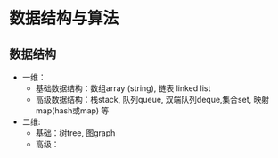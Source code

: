 # 数据结构与算法

## 数据结构

* 一维：
    * 基础数据结构：数组array (string), 链表 linked list
    * 高级数据结构：栈stack, 队列queue, 双端队列deque,集合set, 映射map(hash或map) 等
* 二维:
    * 基础：树tree,  图graph
    * 高级：